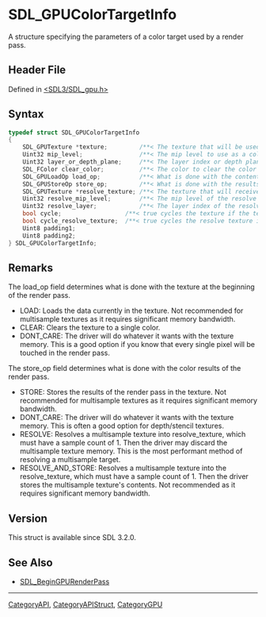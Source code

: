 # SDL_GPUColorTargetInfo

A structure specifying the parameters of a color target used by a render pass.

## Header File

Defined in [<SDL3/SDL_gpu.h>](https://github.com/libsdl-org/SDL/blob/main/include/SDL3/SDL_gpu.h)

## Syntax

```c
typedef struct SDL_GPUColorTargetInfo
{
    SDL_GPUTexture *texture;         /**< The texture that will be used as a color target by a render pass. */
    Uint32 mip_level;                /**< The mip level to use as a color target. */
    Uint32 layer_or_depth_plane;     /**< The layer index or depth plane to use as a color target. This value is treated as a layer index on 2D array and cube textures, and as a depth plane on 3D textures. */
    SDL_FColor clear_color;          /**< The color to clear the color target to at the start of the render pass. Ignored if SDL_GPU_LOADOP_CLEAR is not used. */
    SDL_GPULoadOp load_op;           /**< What is done with the contents of the color target at the beginning of the render pass. */
    SDL_GPUStoreOp store_op;         /**< What is done with the results of the render pass. */
    SDL_GPUTexture *resolve_texture; /**< The texture that will receive the results of a multisample resolve operation. Ignored if a RESOLVE* store_op is not used. */
    Uint32 resolve_mip_level;        /**< The mip level of the resolve texture to use for the resolve operation. Ignored if a RESOLVE* store_op is not used. */
    Uint32 resolve_layer;            /**< The layer index of the resolve texture to use for the resolve operation. Ignored if a RESOLVE* store_op is not used. */
    bool cycle;                  /**< true cycles the texture if the texture is bound and load_op is not LOAD */
    bool cycle_resolve_texture;  /**< true cycles the resolve texture if the resolve texture is bound. Ignored if a RESOLVE* store_op is not used. */
    Uint8 padding1;
    Uint8 padding2;
} SDL_GPUColorTargetInfo;
```

## Remarks

The load_op field determines what is done with the texture at the beginning
of the render pass.

- LOAD: Loads the data currently in the texture. Not recommended for
  multisample textures as it requires significant memory bandwidth.
- CLEAR: Clears the texture to a single color.
- DONT_CARE: The driver will do whatever it wants with the texture memory.
  This is a good option if you know that every single pixel will be touched
  in the render pass.

The store_op field determines what is done with the color results of the
render pass.

- STORE: Stores the results of the render pass in the texture. Not
  recommended for multisample textures as it requires significant memory
  bandwidth.
- DONT_CARE: The driver will do whatever it wants with the texture memory.
  This is often a good option for depth/stencil textures.
- RESOLVE: Resolves a multisample texture into resolve_texture, which must
  have a sample count of 1. Then the driver may discard the multisample
  texture memory. This is the most performant method of resolving a
  multisample target.
- RESOLVE_AND_STORE: Resolves a multisample texture into the
  resolve_texture, which must have a sample count of 1. Then the driver
  stores the multisample texture's contents. Not recommended as it requires
  significant memory bandwidth.

## Version

This struct is available since SDL 3.2.0.

## See Also

- [SDL_BeginGPURenderPass](SDL_BeginGPURenderPass)

----
[CategoryAPI](CategoryAPI), [CategoryAPIStruct](CategoryAPIStruct), [CategoryGPU](CategoryGPU)

